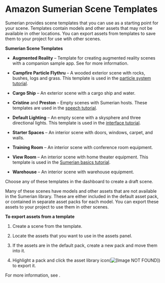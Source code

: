 # Amazon Sumerian Scene Templates<a name="assets-templates"></a>

Sumerian provides scene templates that you can use as a starting point for your scene\. Templates contain models and other assets that may not be available in other locations\. You can export assets from templates to save them to your project for use wtih other scenes\.

**Sumerian Scene Templates**

+ **Augmented Reality** – Template for creating augmented reality scenes with a companion sample app\. See  for more information\.

+ **Campfire Particle Flythru** – A wooded exterior scene with rocks, bushes, logs and grass\. This template is used in the [particle system tutorial](https://docs.sumerian.amazonaws.com/tutorials/create/beginner/campfire-particles/)\.

+ **Cargo Ship** – An exterior scene with a cargo ship and water\.

+ **Cristine** and **Preston** – Empty scenes with Sumerian hosts\. These templates are used in the [speech tutorial](https://docs.sumerian.amazonaws.com/tutorials/create/beginner/host-speech-component/)\.

+ **Default Lighting** – An empty scene with a skysphere and three directional lights\. This template is used in the [interface tutorial](https://docs.sumerian.amazonaws.com/tutorials/create/getting-started/sumerian-interface/)\.

+ **Starter Spaces** – An interior scene with doors, windows, carpet, and walls\.

+ **Training Room** – An interior scene with conference room equipment\.

+ **View Room** – An interior scene with home theater equipment\. This template is used in the [Sumerian basics tutorial](https://docs.sumerian.amazonaws.com/tutorials/create/getting-started/sumerian-basics-tv-room/)\.

+ **Warehouse** – An interior scene with warehouse equipment\.

Choose any of these templates in the dashboard to create a draft scene\.

Many of these scenes have models and other assets that are not available in the Sumerian library\. These are either included in the default asset pack, or contained in separate asset packs for each model\. You can export these assets to your project to use them in other scenes\.

**To export assets from a template**

1. Create a scene from the template\.

1. Locate the assets that you want to use in the assets panel\.

1. If the assets are in the default pack, create a new pack and move them into it\.

1. Highlight a pack and click the asset library icon\(![\[Image NOT FOUND\]](http://docs.aws.amazon.com/sumerian/latest/userguide/images/assets-icons-assetlib.png)\) to export it\.

For more information, see \.